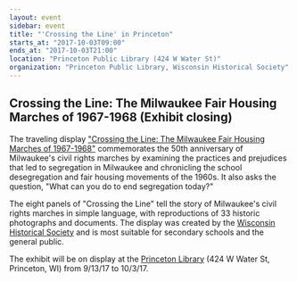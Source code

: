 ```yaml
---
layout: event
sidebar: event
title: "'Crossing the Line' in Princeton"
starts_at: "2017-10-03T09:00"
ends_at: "2017-10-03T21:00"
location: "Princeton Public Library (424 W Water St)"
organization: "Princeton Public Library, Wisconsin Historical Society"
---
```


## Crossing the Line: The Milwaukee Fair Housing Marches of 1967-1968 (Exhibit closing)

The traveling display ["Crossing the Line: The Milwaukee Fair Housing Marches of 1967-1968"](https://www.wisconsinhistory.org/calendar/series/43/crossing-the-line) commemorates the 50th anniversary of Milwaukee's civil rights marches by examining the practices and prejudices that led to segregation in Milwaukee and chronicling the school desegregation and fair housing movements of the 1960s. It also asks the question, "What can you do to end segregation today?"
 
The eight panels of "Crossing the Line" tell the story of Milwaukee's civil rights marches in simple language, with reproductions of 33 historic photographs and documents. The display was created by the [Wisconsin Historical Society](https://www.wisconsinhistory.org) and is most suitable for secondary schools and the general public.

The exhibit will be on display at the [Princeton Library](https://www.princetonpublib.org) (424 W Water St, Princeton, WI) from 9/13/17 to 10/3/17.
